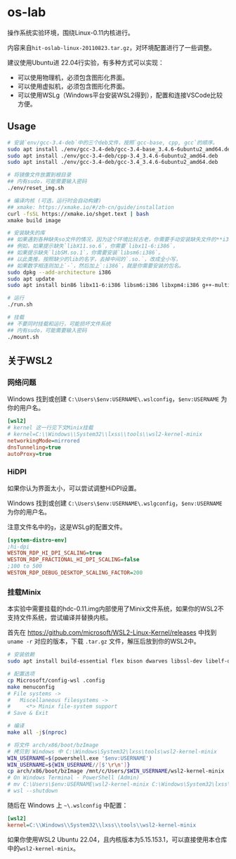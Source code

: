 # os-lab

操作系统实验环境，围绕Linux-0.11内核进行。

内容来自`hit-oslab-linux-20110823.tar.gz`，对环境配置进行了一些调整。

建议使用Ubuntu进 22.04行实验，有多种方式可以实现：

- 可以使用物理机，必须包含图形化界面。
- 可以使用虚拟机，必须包含图形化界面。
- 可以使用WSLg（Windows平台安装WSL2得到），配置和连接VSCode比较方便。

## Usage

```sh
# 安装`env/gcc-3.4-deb`中的三个deb文件，按照`gcc-base, cpp, gcc`的顺序。
sudo apt install ./env/gcc-3.4-deb/gcc-3.4-base_3.4.6-6ubuntu2_amd64.deb
sudo apt install ./env/gcc-3.4-deb/cpp-3.4_3.4.6-6ubuntu2_amd64.deb
sudo apt install ./env/gcc-3.4-deb/gcc-3.4_3.4.6-6ubuntu2_amd64.deb

# 将镜像文件放置到根目录
## 内有sudo，可能需要输入密码
./env/reset_img.sh

# 编译内核 (可选，运行时会自动构建)
## xmake: https://xmake.io/#/zh-cn/guide/installation
curl -fsSL https://xmake.io/shget.text | bash
xmake build image

# 安装缺失的库
## 如果遇到各种缺失so文件的情况，因为这个环境比较古老，你需要手动安装缺失文件的**i386版本**。
## 例如，如果提示缺失`libX11.so.6`，你需要`libx11-6:i386`，
## 如果提示缺失`libSM.so.1`，你需要安装`libsm6:i386`。
## 以此类推，按照缺少的lib的名字，去掉中间的`.so.`，改成全小写，
## 如果数字相连则加上`-`，然后加上`:i386`，就是你需要安装的包名。
sudo dpkg --add-architecture i386
sudo apt update
sudo apt install bin86 libx11-6:i386 libsm6:i386 libxpm4:i386 g++-multilib

# 运行
./run.sh

# 挂载
## 不要同时挂载和运行，可能损坏文件系统
## 内有sudo，可能需要输入密码
./mount.sh
```

## 关于WSL2

### 网络问题

Windows 找到或创建 `C:\Users\$env:USERNAME\.wslconfig`，`$env:USERNAME` 为你的用户名。

```ini
[wsl2]
# kernel 这一行见下文Minix挂载
# kernel=C:\\Windows\\System32\\lxss\\tools\\wsl2-kernel-minix
networkingMode=mirrored
dnsTunneling=true
autoProxy=true
```

### HiDPI

如果你认为界面太小，可以尝试调整HiDPI设置。

Windows 找到或创建 `C:\Users\$env:USERNAME\.wslgconfig`，`$env:USERNAME` 为你的用户名。

注意文件名中的`g`，这是WSLg的配置文件。

```ini
[system-distro-env]
;hi-dpi
WESTON_RDP_HI_DPI_SCALING=true
WESTON_RDP_FRACTIONAL_HI_DPI_SCALING=false
;100 to 500
WESTON_RDP_DEBUG_DESKTOP_SCALING_FACTOR=200
```

### 挂载Minix

本实验中需要挂载的hdc-0.11.img内部使用了Minix文件系统，如果你的WSL2不支持文件系统，尝试编译并替换内核。

首先在 <https://github.com/microsoft/WSL2-Linux-Kernel/releases> 中找到 `uname -r` 对应的版本，下载 `.tar.gz` 文件，解压后放到你的WSL2中。

```sh
# 安装依赖
sudo apt install build-essential flex bison dwarves libssl-dev libelf-dev bc

# 配置选项
cp Microsoft/config-wsl .config
make menuconfig
# File systems ->
#   Miscellaneous filesystems ->
#     <*> Minix file-system support
# Save & Exit

# 编译
make all -j$(nproc)

# 将文件 arch/x86/boot/bzImage 
# 拷贝到 Windows 中 C:\Windows\System32\lxss\tools\wsl2-kernel-minix
WIN_USERNAME=$(powershell.exe '$env:USERNAME')
WIN_USERNAME=${WIN_USERNAME//[$'\r\n']}
cp arch/x86/boot/bzImage /mnt/c/Users/$WIN_USERNAME/wsl2-kernel-minix
# On Windows Terminal - PowerShell (Admin)
# mv C:\Users\$env:USERNAME\wsl2-kernel-minix C:\Windows\System32\lxss\tools\wsl2-kernel-minix
# wsl --shutdown
```

随后在 Windows 上 `~\.wslconfig` 中配置：

```ini
[wsl2]
kernel=C:\\Windows\\System32\\lxss\\tools\\wsl2-kernel-minix
```

如果你使用WSL2 Ubuntu 22.04，且内核版本为5.15.153.1，可以直接使用本仓库中的`wsl2-kernel-minix`。
